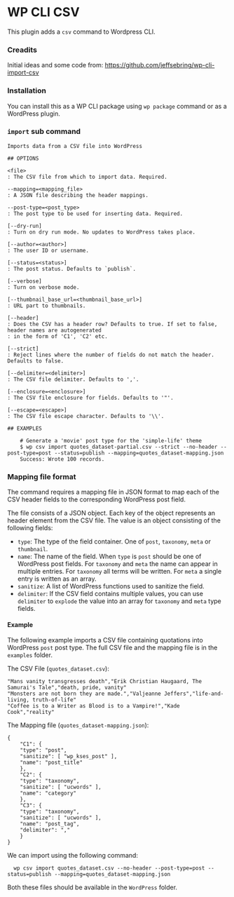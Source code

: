 # WP CLI CSV

This plugin adds a `csv` command to Wordpress CLI.

### Creadits

Initial ideas and some code from: https://github.com/jeffsebring/wp-cli-import-csv

### Installation

You can install this as a WP CLI package using `wp package` command or as a WordPress plugin.

### `import` sub command

    Imports data from a CSV file into WordPress
    
    ## OPTIONS
    
    <file>
    : The CSV file from which to import data. Required.
    
    --mapping=<mapping_file>
    : A JSON file describing the header mappings.
    
    --post-type=<post_type>
    : The post type to be used for inserting data. Required.
    
    [--dry-run]
    : Turn on dry run mode. No updates to WordPress takes place.
    
    [--author=<author>]
    : The user ID or username.
    
    [--status=<status>]
    : The post status. Defaults to `publish`.
    
    [--verbose]
    : Turn on verbose mode.
    
    [--thumbnail_base_url=<thumbnail_base_url>]
    : URL part to thumbnails.
    
    [--header]
	: Does the CSV has a header row? Defaults to true. If set to false, header names are autogenerated
	: in the form of 'C1', 'C2' etc.
    
    [--strict]
    : Reject lines where the number of fields do not match the header. Defaults to false.
    
    [--delimiter=<delimiter>]
    : The CSV file delimiter. Defaults to ','.
    
    [--enclosure=<enclosure>]
    : The CSV file enclosure for fields. Defaults to '"'.
    
    [--escape=<escape>]
    : The CSV file escape character. Defaults to '\\'.
    
    ## EXAMPLES
    
        # Generate a 'movie' post type for the 'simple-life' theme
        $ wp csv import quotes_dataset-partial.csv --strict --no-header --post-type=post --status=publish --mapping=quotes_dataset-mapping.json
        Success: Wrote 100 records.    

### Mapping file format

The command requires a mapping file in JSON format to map each of the CSV header fields to the corresponding WordPress post field.

The file consists of a JSON object. Each key of the object represents an header element from the CSV file. The value is an object consisting of the following fields:

* `type`: The type of the field container. One of `post`, `taxonomy`, `meta` or `thumbnail`.
* `name`: The name of the field. When `type` is `post` should be one of WordPress post fields. For `taxonomy` and `meta` the name can appear in multiple entries. For `taxonomy` all terms will be written. For `meta` a single entry is written as an array.
* `sanitize`: A list of WordPress functions used to sanitize the field.
* `delimiter`: If the CSV field contains multiple values, you can use `delimiter` to `explode` the value into an array for `taxonomy` and `meta` type fields.

#### Example

The following example imports a CSV file containing quotations into WordPress `post` post type. The full CSV file and the mapping file is in the `examples` folder.

The CSV File (`quotes_dataset.csv`):

	"Mans vanity transgresses death","Erik Christian Haugaard, The Samurai's Tale","death, pride, vanity"
	"Monsters are not born they are made.","Valjeanne Jeffers","life-and-living, truth-of-life"
	"Coffee is to a Writer as Blood is to a Vampire!","Kade Cook","reality"

The Mapping file (`quotes_dataset-mapping.json`):

	{
	    "C1": {
		"type": "post",
		"sanitize": [ "wp_kses_post" ],
		"name": "post_title"
	    },
	    "C2": {
		"type": "taxonomy",
		"sanitize": [ "ucwords" ],
		"name": "category"
	    },
	    "C3": {
		"type": "taxonomy",
		"sanitize": [ "ucwords" ],
		"name": "post_tag",
		"delimiter": ","
	    }
	}

We can import using the following command:

```
  wp csv import quotes_dataset.csv --no-header --post-type=post --status=publish --mapping=quotes_dataset-mapping.json
```
Both these files should be available in the `WordPress` folder.
